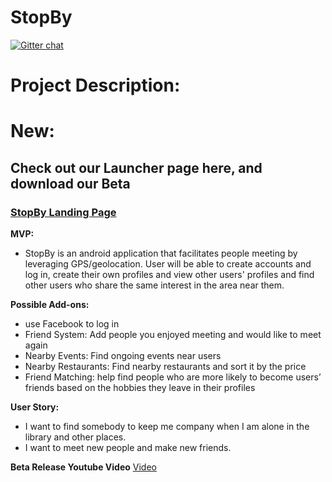 # StopBy

[![Gitter chat](https://badges.gitter.im/gitterHQ/gitter.png)](https://gitter.im/StopByApp/Lobby?utm_source=share-link&utm_medium=link&utm_campaign=share-link)
<h1>Project Description:</h1>

# New:

## Check out our Launcher page here, and download our Beta

### <a href = "https://dannyara.github.io/StopByLauncher/"> StopBy Landing Page </a>

 <b>MVP:</b> 
 <ul>
 <li>StopBy is an android application that facilitates people meeting by leveraging GPS/geolocation. User will be able to create accounts and log in, create their own profiles and view other users' profiles and find other users who share the same interest in the area near them.
 </ul>
  <b>Possible Add-ons:</b>
 <ul>
  <li> use Facebook to log in
  <li> Friend System: Add people you enjoyed meeting and would like to meet again
  <li> Nearby Events: Find ongoing events near users
  <li> Nearby Restaurants: Find nearby restaurants and sort it by the price
  <li>  Friend Matching: help find people who are more likely to become users’ friends based on the	hobbies they leave in their profiles
 </ul>
<b>User Story:</b>
<ul>
<li> I want to find somebody to keep me company when I am alone in the library and other places.
<li> I want to meet new people and make new friends.</ul>

<!-- <b>Instructions for Running the StopBy Prototype:</b>
<ul>
 <li>Download Android Studio at https://developer.android.com/studio/index.html
  <li>Install Android Studio https://developer.android.com/studio/install.html
   <ul>
    <li>Note: StopBy uses API 24 so download API 24 while installing. Alternatively, download API 24 from the SDK manager if Android Studio is already installed https://developer.android.com/studio/intro/update.html#sdk-manager
   </ul>
   <li>Clone the StopBy repository https://help.github.com/articles/cloning-a-repository/#platform-windows
    <li>Launch Android Studio and open the StopBy application
     <li>Setup your emulator, making sure it uses API 24 or newer https://developer.android.com/studio/run/managing-avds.html
      <li>Run the application https://developer.android.com/studio/run/index.html
       </ul>
<b>AlphaRelease YouTube video:</b>
<ul>
<li>https://www.youtube.com/watch?v=4HeAmHGUAV4</li>
</ul>
-->
<strong> Beta Release Youtube Video</strong>
<a href = ""> Video </a>

 

